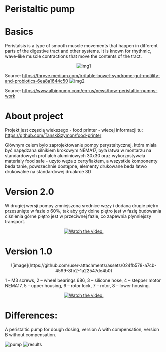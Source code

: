# Peristaltic pump


# Basics
Peristalsis is a type of smooth muscle movements that happen in different parts of the digestive tract and other systems. 
It is known for rhythmic, wave-like muscle contractions that move the contents of the tract.
<p align="center">
   <img src="https://github.com/user-attachments/assets/4fc360c6-a6c0-4841-80fc-df59311ee9b4" alt="img1">
     
   Source: https://thryve.medium.com/irritable-bowel-syndrome-gut-motility-and-probiotics-6ea8a1644c50
    <img src="https://github.com/user-attachments/assets/f7741d4b-e7eb-4f88-9c7a-94baa78f7a75" alt="img2">
     
   Source: https://www.albinpump.com/en-us/news/how-peristaltic-pumps-work
</p>

# About project
Projekt jest częscią wiekszego - food printer - wiecej informacji tu: https://github.com/TanskiSzymon/food-printer

Głównym celem było zaprojektowanie pompy perystaltycznej, która miala być napędzana silnikiem krokowym NEMA17, była łatwa w montarzu na standardowych profialch aluminiowych 30x30 oraz wykorzystywała materialy food safe - uzyto węża z certyfiaktem, a wszystkie komponenty beda tanie, powszechnie dostępne, elementy drukowane beda łatwo drukowalne na standardowej druakrce 3D


# Version 2.0
W drugiej wersji pompy zmniejszoną srednice węzy i dodaną drugie piętro przesunięte w fazie o 60%, tak aby gdy dolne piętro jest w fazię budowania ciśnienia górne piętro jest w przeciwnej fazie, co  zapewnia płynniejszy transport. 


<p align="center">
  <a href="https://www.youtube.com/watch?v=0vitXXGZiDY">
     <img src="https://img.youtube.com/vi/0vitXXGZiDY/0.jpg" alt="Watch the video.">
  </a>
</p>


# Version 1.0

<p align="center">
![image](https://github.com/user-attachments/assets/024fb578-a7cb-4599-8fb2-1a22547de4b0)

1 – M3 screws, 2 – wheel bearings 686, 3 – silicone hose, 4 – stepper motor NEMA17, 5 – upper housing, 6 – rotor lock, 7 – rotor, 8 – lower housing.
</p>
<p align="center">
  <a href="https://www.youtube.com/watch?v=JSP97U3xEK8">
     <img src="https://img.youtube.com/vi/JSP97U3xEK8/0.jpg" alt="Watch the video.">
  </a>
</p>


# Differences:

A peristaltic pump for dough dosing, version A with compensation, version B without compensation.

  <img src="https://github.com/TanskiSzymon/food-printer/assets/108231030/34ca0a6e-8bc7-479d-98d3-dbc0124987f2" alt="pump">
  <img src="https://github.com/TanskiSzymon/food-printer/assets/108231030/45d1698a-4a03-4c6b-9ab7-3a8c82f8efa0" alt="results">

</p>
